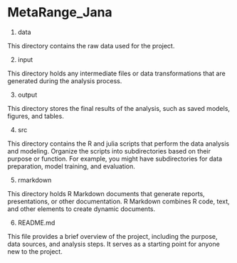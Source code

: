 # MetaRange_Jana

1. data

This directory contains the raw data used for the project.

2. input

This directory holds any intermediate files or data transformations that are generated during the analysis process. 

3. output

This directory stores the final results of the analysis, such as saved models, figures, and tables.

4. src

This directory contains the R and julia scripts that perform the data analysis and modeling. Organize the scripts into subdirectories based on their purpose or function. For example, you might have subdirectories for data preparation, model training, and evaluation.

5. rmarkdown

This directory holds R Markdown documents that generate reports, presentations, or other documentation. R Markdown combines R code, text, and other elements to create dynamic documents.

6. README.md

This file provides a brief overview of the project, including the purpose, data sources, and analysis steps. It serves as a starting point for anyone new to the project.

